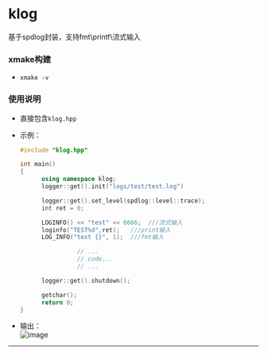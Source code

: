 # klog
基于spdlog封装，支持fmt\printf\流式输入



### xmake构建

* `xmake -v `

### 使用说明

* 直接包含`klog.hpp`

* 示例：

  ```cpp
  #include "klog.hpp"
  
  int main()
  {
		using namespace klog;
		logger::get().init("logs/test/test.log")

		logger::get().set_level(spdlog::level::trace);
		int ret = 0;

		LOGINFO() << "test" << 6666;  ///流式输入
		loginfo("TEST%d",ret);   ///print输入
		LOG_INFO("test {}", 1);  ///fmt输入

				  // ...
				  // code...
				  // ...

		logger::get().shutdown();

		getchar();
		return 0;
  }
  ```

 
 * 输出：  
   ![image](https://user-images.githubusercontent.com/44298896/233994979-f6499d74-5eac-49ec-90b3-490c9a278ce4.png)
  
  ---


  

